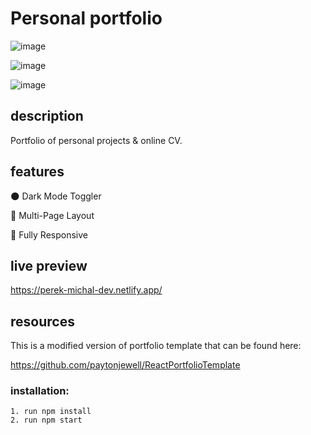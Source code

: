 # Personal portfolio

![image](https://user-images.githubusercontent.com/100487510/197070911-f9b3baf8-e507-4c89-9638-e1ff0b7f5296.png)

![image](https://user-images.githubusercontent.com/100487510/197071029-2e0515ed-503c-448c-a5aa-3808e645e885.png)

![image](https://user-images.githubusercontent.com/100487510/197070963-b57bfb00-aed2-4d47-a52f-4c257ccfca28.png)

## description

Portfolio of personal projects & online CV.

## features

🌑 Dark Mode Toggler

📖 Multi-Page Layout

📱 Fully Responsive

## live preview

https://perek-michal-dev.netlify.app/

## resources

This is a modified version of portfolio template that can be found here:

https://github.com/paytonjewell/ReactPortfolioTemplate

### installation:

    1. run npm install
    2. run npm start



